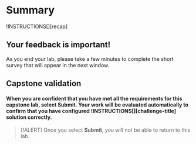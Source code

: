# Summary

!INSTRUCTIONS[][recap]


## Your feedback is important!

As you end your lab, please take a few minutes to
complete the short survey that will appear in the next window.

## Capstone validation

#### When you are confident that you have met all the requirements for this capstone lab, select **Submit**. Your work will be evaluated automatically to confirm that you have configured !INSTRUCTIONS[][challenge-title] solution correctly.

> [!ALERT] Once you select **Submit**, you will not be able to return to this lab.

